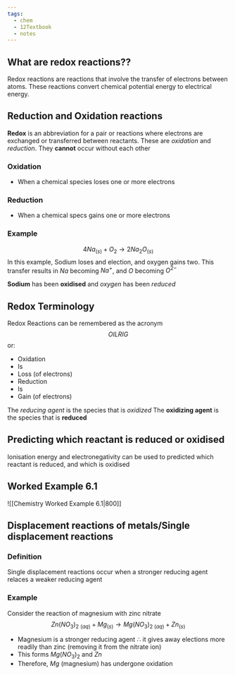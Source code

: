 ```yaml
---
tags:
  - chem
  - 12Textbook
  - notes
---
```

## What are redox reactions??
Redox reactions are reactions that involve the transfer of electrons between atoms. 
These reactions convert chemical potential energy to electrical energy. 

## Reduction and Oxidation reactions
**Redox** is an abbreviation for a pair or reactions where electrons are exchanged or transferred between reactants. These are *oxidation* and *reduction*. They **cannot** occur without each other

### Oxidation
- When a chemical species loses one or more electrons

### Reduction
- When a chemical specs gains one or more electrons


### Example
$$4Na_{(s)} + O_2 \rightarrow 2Na_2O_{(s)}$$
In this example, Sodium loses and election, and oxygen gains two. This transfer results in $Na$ becoming $Na^+$, and $O$ becoming $O^{2-}$ 

**Sodium** has been **oxidised** and *oxygen* has been *reduced*


## Redox Terminology 
Redox Reactions can be remembered as the acronym
$$OILRIG$$
or:
- Oxidation
- Is
- Loss (of electrons)
- Reduction
- Is
- Gain (of electrons)


The *reducing agent* is the species that is *oxidized*
The **oxidizing agent** is the species that is **reduced**

## Predicting which reactant is reduced or oxidised 
Ionisation energy and electronegativity can be used to predicted which reactant is reduced, and which is oxidised

## Worked Example 6.1
![[Chemistry Worked Example 6.1|800]]
## Displacement reactions of metals/Single displacement reactions
### Definition
Single displacement reactions occur when a stronger reducing agent relaces a weaker reducing agent


### Example
Consider the reaction of magnesium with zinc nitrate
$$ Zn(NO_3)_2 \; _{(aq)} + Mg_{(s)} \rightarrow Mg(NO_3)_{2 \;(aq)} + Zn_{(s)}$$

- Magnesium is a stronger reducing agent $\therefore$ it gives away elections more readily than zinc (removing it from the nitrate ion)
- This forms $Mg(NO_3)_2$ and $Zn$ 
- Therefore, $Mg$ (magnesium) has undergone oxidation

